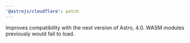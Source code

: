 ```yaml
---
'@astrojs/cloudflare': patch
---
```


Improves compatibility with the next version of Astro, 4.0. WASM modules previously would fail to load.
